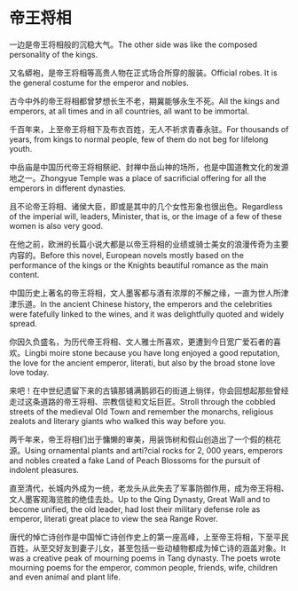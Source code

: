 # 帝王将相

<p><span class="chinese">一边是帝王将相般的沉稳大气。</span><span class="english">The other side was like the composed personality of the kings.</span></p>

<p><span class="chinese">又名蟒袍，是帝王将相等高贵人物在正式场合所穿的服装。</span><span class="english">Official robes. It is the general costume for the emperor and nobles.</span></p>

<p><span class="chinese">古今中外的帝王将相都曾梦想长生不老，期冀能够永生不死。</span><span class="english">All the kings and emperors, at all times and in all countries, all want to be immortal.</span></p>

<p><span class="chinese">千百年来，上至帝王将相下及布衣百姓，无人不祈求青春永驻。</span><span class="english">For thousands of years, from kings to normal people, few of them do not beg for lifelong youth.</span></p>

<p><span class="chinese">中岳庙是中国历代帝王将相祭祀、封禅中岳山神的场所，也是中国道教文化的发源地之一。</span><span class="english">Zhongyue Temple was a place of sacrificial offering for all the emperors in different dynasties.</span></p>

<p><span class="chinese">且不论帝王将相、诸侯大臣，即或是其中的几个女性形象也很出色。</span><span class="english">Regardless of the imperial will, leaders, Minister, that is, or the image of a few of these women is also very good.</span></p>

<p><span class="chinese">在他之前，欧洲的长篇小说大都是以帝王将相的业绩或骑士美女的浪漫传奇为主要内容的。</span><span class="english">Before this novel, European novels mostly based on the performance of the kings or the Knights beautiful romance as the main content.</span></p>

<p><span class="chinese">中国历史上著名的帝王将相，文人墨客都与酒有浓厚的不解之缘，一直为世人所津津乐道。</span><span class="english">In the ancient Chinese history, the emperors and the celebrities were fatefully linked to the wines, and it was delightfully quoted and widely spread.</span></p>

<p><span class="chinese">你因久负盛名，为历代帝王将相、文人雅士所喜欢，更遭到今日宽广爱石者的喜欢。</span><span class="english">Lingbi moire stone because you have long enjoyed a good reputation, the love for the ancient emperor, literati, but also by the broad stone love love today.</span></p>

<p><span class="chinese">来吧！在中世纪遗留下来的古镇那铺满鹅卵石的街道上徜徉，你会回想起那些曾经走过这条道路的帝王将相、宗教信徒和文坛巨匠。</span><span class="english">Stroll through the cobbled streets of the medieval Old Town and remember the monarchs, religious zealots and literary giants who walked this way before you.</span></p>

<p><span class="chinese">两千年来，帝王将相们出于慵懒的审美，用装饰树和假山创造出了一个假的桃花源。</span><span class="english">Using ornamental plants and arti?cial rocks for 2, 000 years, emperors and nobles created a fake Land of Peach Blossoms for the pursuit of indolent pleasures.</span></p>

<p><span class="chinese">直至清代，长城内外成为一统，老龙头从此失去了军事防御作用，成为帝王将相、文人墨客观海览胜的绝佳去处。</span><span class="english">Up to the Qing Dynasty, Great Wall and to become unified, the old leader, had lost their military defense role as emperor, literati great place to view the sea Range Rover.</span></p>

<p><span class="chinese">唐代的悼亡诗创作是中国悼亡诗创作史上的第一座高峰，上至帝王将相，下至平民百姓，从至交好友到妻子儿女，甚至包括一些动植物都成为悼亡诗的涵盖对象。</span><span class="english">It was a creative peak of mourning poems in Tang dynasty. The poets wrote mourning poems for the emperor, common people, friends, wife, children and even animal and plant life.</span></p>

